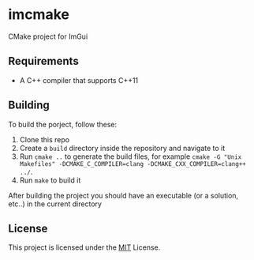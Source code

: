 # imcmake

CMake project for ImGui

## Requirements
- A C++ compiler that supports C++11

## Building

To build the porject, follow these:

1. Clone this repo
2. Create a `build` directory inside the repository and navigate to it
3. Run `cmake ..` to generate the build files, for example `cmake -G "Unix Makefiles" -DCMAKE_C_COMPILER=clang -DCMAKE_CXX_COMPILER=clang++ ../`.
4. Run `make` to build it 

After building the project you should have an executable (or a solution, etc..) in the current directory

## License 
This project is licensed under the [MIT](LICENSE) License.
